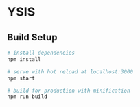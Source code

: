 # YSIS

## Build Setup

```bash
# install dependencies
npm install

# serve with hot reload at localhost:3000
npm start

# build for production with minification
npm run build
```
